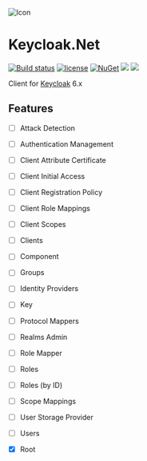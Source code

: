 ![Icon](https://i.imgur.com/eEjfRLz.jpg?2)
# Keycloak.Net 
[![Build status](https://ci.appveyor.com/api/projects/status/c9npduu2dp9ljlps?svg=true)](https://ci.appveyor.com/project/lvermeulen/keycloak-net)
 [![license](https://img.shields.io/github/license/lvermeulen/Keycloak.Net.svg?maxAge=2592000)](https://github.com/lvermeulen/Keycloak.Net/blob/master/LICENSE) [![NuGet](https://img.shields.io/nuget/v/Keycloak.Net.svg?maxAge=2592000)](https://www.nuget.org/packages/Keycloak.Net/) 
 ![](https://img.shields.io/badge/.net-4.5.2-yellowgreen.svg) ![](https://img.shields.io/badge/netstandard-1.4-yellowgreen.svg)

Client for [Keycloak](https://www.keycloak.org/) 6.x

## Features
* [ ] Attack Detection
* [ ] Authentication Management
* [ ] Client Attribute Certificate
* [ ] Client Initial Access
* [ ] Client Registration Policy
* [ ] Client Role Mappings
* [ ] Client Scopes
* [ ] Clients
* [ ] Component
* [ ] Groups
* [ ] Identity Providers
* [ ] Key
* [ ] Protocol Mappers
* [ ] Realms Admin
* [ ] Role Mapper
* [ ] Roles
* [ ] Roles (by ID)
* [ ] Scope Mappings
* [ ] User Storage Provider
* [ ] Users
* [X] Root


